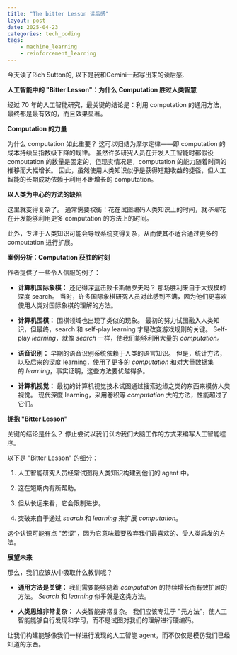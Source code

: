 ```yaml
---
title: "The bitter Lesson 读后感"
layout: post
date: 2025-04-23
categories: tech_coding
tags:
    - machine_learning
    - reinforcement_learning
---
```




今天读了Rich Sutton的<The Bitter Lesson>,  以下是我和Gemini一起写出来的读后感.

**人工智能中的 "Bitter Lesson"：为什么 Computation 胜过人类智慧**

 经过 70 年的人工智能研究，最关键的结论是：利用 computation 的通用方法，最终都是最有效的，而且效果显著。 

**Computation 的力量**

为什么 computation 如此重要？ 这可以归结为摩尔定律——即 computation 的成本持续呈指数级下降的规律。 
虽然许多研究人员在开发人工智能时都假设 computation 的数量是固定的，但现实情况是，computation 的能力随着时间的推移而大幅增长。 
因此，虽然使用人类知识似乎是获得短期收益的捷径，但人工智能的长期成功依赖于利用不断增长的 computation。

**以人类为中心的方法的缺陷**

这里就变得复杂了。 通常需要权衡：花在试图编码人类知识上的时间，就*不是*花在开发能够利用更多 computation 的方法上的时间。 

此外，专注于人类知识可能会导致系统变得复杂，从而使其不适合通过更多的 computation 进行扩展。 

**案例分析：Computation 获胜的时刻**

作者提供了一些令人信服的例子：

* **计算机国际象棋：** 还记得深蓝击败卡斯帕罗夫吗？ 那场胜利来自于大规模的深度 search。 当时，许多国际象棋研究人员对此感到不满，因为他们更喜欢使用人类对国际象棋的理解的方法。 
   
* **计算机围棋：** 围棋领域也出现了类似的现象。 最初的努力试图融入人类知识，但最终，search 和 self-play learning 才是改变游戏规则的关键。 Self-play *learning*，就像 *search* 一样，使我们能够利用大量的 *computation*。 
   
* **语音识别：** 早期的语音识别系统依赖于人类的语言知识。 但是，统计方法，以及后来的深度 learning，使用了更多的 *computation* 和对大量数据集的 *learning*，事实证明，这些方法要优越得多。 
   
* **计算机视觉：** 最初的计算机视觉技术试图通过搜索边缘之类的东西来模仿人类视觉。  现代深度 learning，采用卷积等 *computation* 大的方法，性能超过了它们。 

**拥抱 "Bitter Lesson"**

关键的结论是什么？ 停止尝试以我们*认为*我们大脑工作的方式来编写人工智能程序。 

以下是 "Bitter Lesson" 的细分：

1.  人工智能研究人员经常试图将人类知识构建到他们的 agent 中。 
   
2.  这在短期内有所帮助。 
   
3.  但从长远来看，它会限制进步。 
   
4.  突破来自于通过 *search* 和 *learning* 来扩展 *computation*。 

这个认识可能有点 "苦涩"，因为它意味着要放弃我们最喜欢的、受人类启发的方法。 

**展望未来**

那么，我们应该从中吸取什么教训呢？

* **通用方法是关键：** 我们需要能够随着 *computation* 的持续增长而有效扩展的方法。 *Search* 和 *learning* 似乎就是这类方法。 
   
* **人类思维非常复杂：** 人类智能非常复杂。 我们应该专注于 "元方法"，使人工智能能够自行发现和学习，而不是试图对我们的理解进行硬编码。 

让我们构建能够像我们一样进行发现的人工智能 agent，而不仅仅是模仿我们已经知道的东西。 

